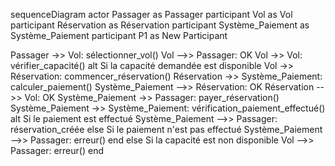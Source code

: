 sequenceDiagram
  actor Passager as Passager
  participant Vol as Vol
  participant Réservation as Réservation
  participant Système_Paiement as Système_Paiement
  participant P1 as New Participant

  Passager ->> Vol: sélectionner_vol()
  Vol -->> Passager: OK
  Vol ->> Vol: vérifier_capacité()
  alt Si la capacité demandée est disponible
    Vol ->> Réservation: commencer_réservation()
    Réservation ->> Système_Paiement: calculer_paiement()
    Système_Paiement -->> Réservation: OK
    Réservation -->> Vol: OK
    Système_Paiement ->> Passager: payer_réservation()
    Système_Paiement ->> Système_Paiement: vérification_paiement_effectué()
    alt Si le paiement est effectué
      Système_Paiement -->> Passager: réservation_créée
    else Si le paiement n'est pas effectué
      Système_Paiement -->> Passager: erreur()
    end
  else Si la capacité est non disponible
    Vol -->> Passager: erreur()
  end